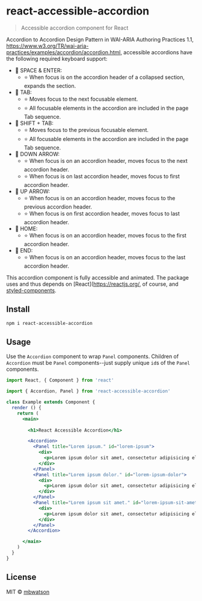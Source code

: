 # react-accessible-accordion

> Accessible accordion component for React

Accordion to Accordion Design Pattern in WAI-ARIA Authoring Practices 1.1,
https://www.w3.org/TR/wai-aria-practices/examples/accordion/accordion.html,
accessible accordions have the following required keyboard support:

- 🔑 SPACE & ENTER:
    + ⭐ When focus is on the accordion header of a collapsed section, expands the section.
- 🔑 TAB:
    + ⭐ Moves focus to the next focusable element.
    + ⭐ All focusable elements in the accordion are included in the page Tab sequence.
- 🔑 SHIFT + TAB:
    + ⭐ Moves focus to the previous focusable element.
    + ⭐ All focusable elements in the accordion are included in the page Tab sequence.
- 🔑 DOWN ARROW:
    + ⭐ When focus is on an accordion header, moves focus to the next accordion header.
    + ⭐ When focus is on last accordion header, moves focus to first accordion header.
- 🔑 UP ARROW:
    + ⭐ When focus is on an accordion header, moves focus to the previous accordion header.
    + ⭐ When focus is on first accordion header, moves focus to last accordion header.
- 🔑 HOME:
    + ⭐ When focus is on an accordion header, moves focus to the first accordion header.
- 🔑 END:
    + ⭐ When focus is on an accordion header, moves focus to the last accordion header.

This accordion component is fully accessible and animated. The package uses and thus depends on [React](https://reactjs.org/, of course, and [styled-components](https://styled-components.com/).

## Install

```bash
npm i react-accessible-accordion
```

## Usage

Use the `Accordion` component to wrap `Panel` components. Children of `Accordion` must be `Panel` components--just supply unique `id`s of the `Panel` components.

```jsx
import React, { Component } from 'react'

import { Accordion, Panel } from 'react-accessible-accordion'

class Example extends Component {
  render () {
    return (
      <main>
        
        <h1>React Accessible Accordion</h1>

        <Accordion>
          <Panel title="Lorem ipsum." id="lorem-ipsum">
            <div>
              <p>Lorem ipsum dolor sit amet, consectetur adipisicing elit. Quod, quas nostrum facere non nobis tenetur odit incidunt quae deserunt quisquam, deleniti at maxime.</p>
            </div>
          </Panel>
          <Panel title="Lorem ipsum dolor." id="lorem-ipsum-dolor">
            <div>
              <p>Lorem ipsum dolor sit amet, consectetur adipisicing elit. Quibusdam nostrum nesciunt velit labore, iste quae et possimus veritatis error numquam quasi vel eos.</p>
            </div>
          </Panel>
          <Panel title="Lorem ipsum sit amet." id="lorem-ipsum-sit-amet">
            <div>
              <p>Lorem ipsum dolor sit amet, consectetur adipisicing elit. Consequuntur pariatur, expedita quos eaque deserunt facere reiciendis eligendi voluptatum asperiores, ullam voluptates! Officia numquam ea provident est, facere non repudiandae, sunt. Accusamus praesentium id quibusdam suscipit eius distinctio reprehenderit libero possimus a optio culpa aut quis quae, ipsa ratione nobis facere!</p>
            </div>
          </Panel>
        </Accordion>

      </main>
    )
  }
}
```

## License

MIT © [mbwatson](https://github.com/mbwatson)
